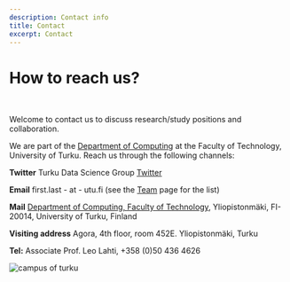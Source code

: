```yaml
---
description: Contact info
title: Contact
excerpt: Contact
---
```

<link href="/css/style.contact.css" rel="stylesheet">

<div class="contact-container">
  <div class="text">

# How to reach us?

<br/>

Welcome to contact us to discuss research/study positions and collaboration.

We are part of the [Department of Computing](https://www.utu.fi/en/university/faculty-of-technology/computing) at the Faculty of Technology, University of Turku. Reach us through the following channels:

**Twitter** Turku Data Science Group [Twitter](https://twitter.com/openreslabs)

**Email**  first.last - at - utu.fi (see the [Team](../team) page for the list)

**Mail** [Department of Computing, Faculty of Technology](https://www.utu.fi/en/university/faculty-of-technology/computing), Yliopistonmäki, FI-20014, University of Turku, Finland

**Visiting address** Agora, 4th floor, room 452E. Yliopistonmäki, Turku 

**Tel:** Associate Prof. Leo Lahti, +358 (0)50 436 4626

</div>

  <div class="picture">
  	<img alt="campus of turku" src="../img/utu/yliopistonmaki-kesa-opiskelijat.jpg" class="turku-campus"/>
  </div>
</div>